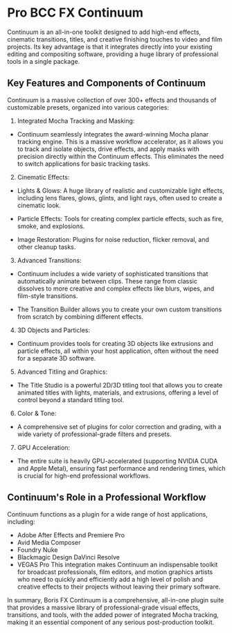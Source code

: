 # Pro BCC FX Continuum
Continuum is an all-in-one toolkit designed to add high-end effects, cinematic transitions, titles, and creative finishing touches to video and film projects. Its key advantage is that it integrates directly into your existing editing and compositing software, providing a huge library of professional tools in a single package.

## Key Features and Components of Continuum
Continuum is a massive collection of over 300+ effects and thousands of customizable presets, organized into various categories:

1. Integrated Mocha Tracking and Masking:

- Continuum seamlessly integrates the award-winning Mocha planar tracking engine. This is a massive workflow accelerator, as it allows you to track and isolate objects, drive effects, and apply masks with precision directly within the Continuum effects. This eliminates the need to switch applications for basic tracking tasks.

2. Cinematic Effects:

- Lights & Glows: A huge library of realistic and customizable light effects, including lens flares, glows, glints, and light rays, often used to create a cinematic look.

- Particle Effects: Tools for creating complex particle effects, such as fire, smoke, and explosions.

- Image Restoration: Plugins for noise reduction, flicker removal, and other cleanup tasks.

3. Advanced Transitions:

- Continuum includes a wide variety of sophisticated transitions that automatically animate between clips. These range from classic dissolves to more creative and complex effects like blurs, wipes, and film-style transitions.

- The Transition Builder allows you to create your own custom transitions from scratch by combining different effects.

4. 3D Objects and Particles:

- Continuum provides tools for creating 3D objects like extrusions and particle effects, all within your host application, often without the need for a separate 3D software.

5. Advanced Titling and Graphics:

- The Title Studio is a powerful 2D/3D titling tool that allows you to create animated titles with lights, materials, and extrusions, offering a level of control beyond a standard titling tool.

6. Color & Tone:

- A comprehensive set of plugins for color correction and grading, with a wide variety of professional-grade filters and presets.

7. GPU Acceleration:

- The entire suite is heavily GPU-accelerated (supporting NVIDIA CUDA and Apple Metal), ensuring fast performance and rendering times, which is crucial for high-end professional workflows.
## Continuum's Role in a Professional Workflow
Continuum functions as a plugin for a wide range of host applications, including:
- Adobe After Effects and Premiere Pro
- Avid Media Composer
- Foundry Nuke
- Blackmagic Design DaVinci Resolve
- VEGAS Pro
This integration makes Continuum an indispensable toolkit for broadcast professionals, film editors, and motion graphics artists who need to quickly and efficiently add a high level of polish and creative effects to their projects without leaving their primary software.

In summary, Boris FX Continuum is a comprehensive, all-in-one plugin suite that provides a massive library of professional-grade visual effects, transitions, and tools, with the added power of integrated Mocha tracking, making it an essential component of any serious post-production toolkit.
